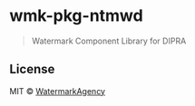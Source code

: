 # wmk-pkg-ntmwd

> Watermark Component Library for DIPRA

## License

MIT © [WatermarkAgency](https://github.com/WatermarkAgency)
